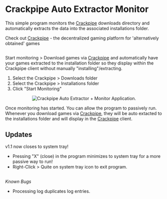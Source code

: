 # Crackpipe Auto Extractor Monitor
This simple program monitors the [Crackpipe](https://crackpipe.de/) downloads directory and automatically extracts the data into the associated installations folder.

Check out [Crackpipe](https://crackpipe.de/) - the decentralized gaming platform for 'alternatively obtained' games

##
Start monitoring > Download games via [Crackpipe](https://crackpipe.de/) and automatically have your games extracted to the installation folder so they display within the Crackpipe client without manually "installing"/extracting.


1. Select the Crackpipe > Downloads folder
2. Select the Crackpipe > Installations folder
3. Click "Start Monitoring"

<p align="center"><picture>
  <source media="(prefers-color-scheme: dark)" srcset="https://i.imgur.com/QzER3AD.png">
  <source media="(prefers-color-scheme: light)" srcset="https://i.imgur.com/QzER3AD.png">
  <img alt="Crackpipe Auto Extractor + Monitor Application." src="https://i.imgur.com/QzER3AD.png">
</picture></p>

</center>

Once monitoring has started. You can allow the program to passively run. Whenever you download games via [Crackpipe](https://crackpipe.de/), they will be auto extacted to the installations folder and will display in the [Crackpipe](https://crackpipe.de/) client.

##
## Updates
v1.1 now closes to system tray!
* Pressing "X" (close) in the program minimizes to system tray for a more passive way to run!
* Right-Click > Quite on system tray icon to exit program.

##
*Known Bugs*
* Processing log duplicates log entries.
